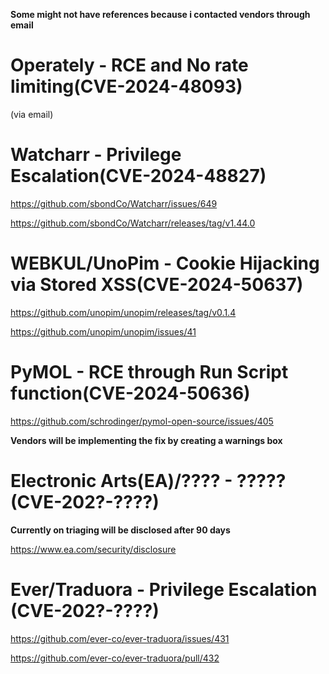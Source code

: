 **Some might not have references because i contacted vendors through email**

<h1>Operately - RCE and No rate limiting(CVE-2024-48093)</h1>

(via email)

<h1>Watcharr - Privilege Escalation(CVE-2024-48827)</h1>

https://github.com/sbondCo/Watcharr/issues/649

https://github.com/sbondCo/Watcharr/releases/tag/v1.44.0

<h1>WEBKUL/UnoPim - Cookie Hijacking via Stored XSS(CVE-2024-50637)</h1>

https://github.com/unopim/unopim/releases/tag/v0.1.4

https://github.com/unopim/unopim/issues/41

<h1>PyMOL - RCE through Run Script function(CVE-2024-50636)</h1>

https://github.com/schrodinger/pymol-open-source/issues/405

<b>Vendors will be implementing the fix by creating a warnings box</b>

<h1>Electronic Arts(EA)/???? - ????? (CVE-202?-????)</h1>

**Currently on triaging will be disclosed after 90 days**

https://www.ea.com/security/disclosure

<h1>Ever/Traduora - Privilege Escalation (CVE-202?-????)</h1>

https://github.com/ever-co/ever-traduora/issues/431

https://github.com/ever-co/ever-traduora/pull/432

